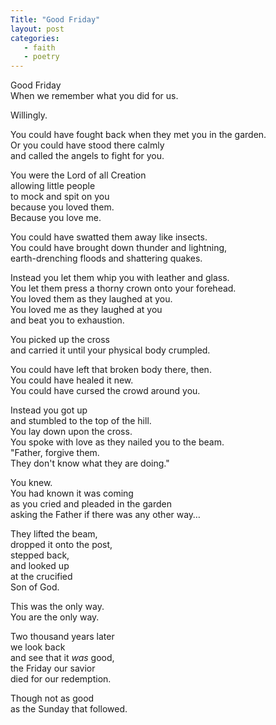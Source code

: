 ```yaml
---
Title: "Good Friday"
layout: post
categories:
   - faith
   - poetry
---
```

Good Friday  
When we remember what you did for us.

Willingly.

You could have fought back when they met you in the garden.  
Or you could have stood there calmly  
and called the angels to fight for you.

You were the Lord of all Creation  
allowing little people  
to mock and spit on you  
because you loved them.  
Because you love me.

You could have swatted them away like insects.  
You could have brought down thunder and lightning,  
earth-drenching floods and shattering quakes.

Instead you let them whip you with leather and glass.  
You let them press a thorny crown onto your forehead.  
You loved them as they laughed at you.  
You loved me as they laughed at you  
and beat you to exhaustion.

You picked up the cross  
and carried it until your physical body crumpled.

You could have left that broken body there, then.  
You could have healed it new.  
You could have cursed the crowd around you.

Instead you got up  
and stumbled to the top of the hill.  
You lay down upon the cross.  
You spoke with love as they nailed you to the beam.  
&quot;Father, forgive them.  
They don&#39;t know what they are doing.&quot;

You knew.  
You had known it was coming  
as you cried and pleaded in the garden  
asking the Father if there was any other way…

They lifted the beam,  
dropped it onto the post,  
stepped back,  
and looked up  
at the crucified  
Son of God.

This was the only way.  
You are the only way.

Two thousand years later  
we look back  
and see that it _was_ good,  
the Friday our savior  
died for our redemption.

Though not as good  
as the Sunday that followed.
